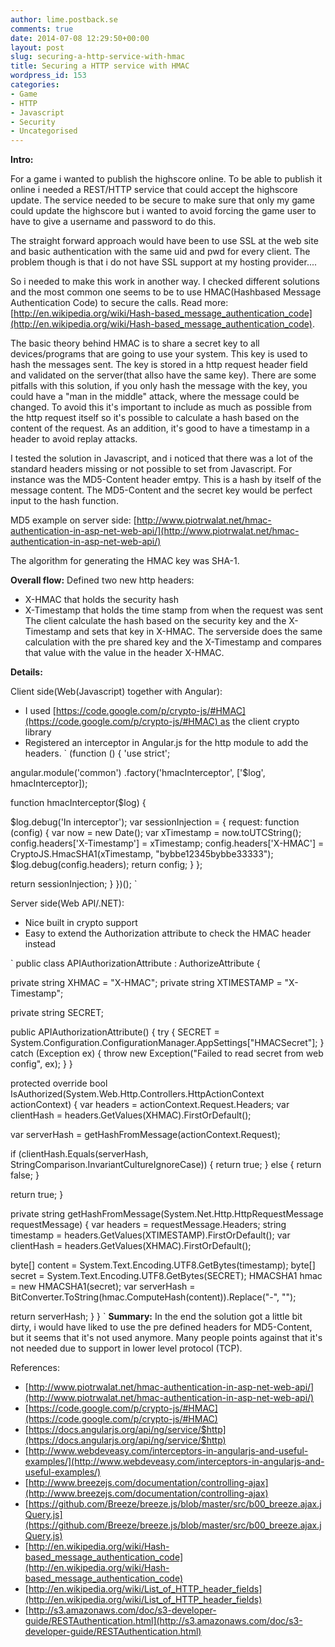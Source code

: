 ```yaml
---
author: lime.postback.se
comments: true
date: 2014-07-08 12:29:50+00:00
layout: post
slug: securing-a-http-service-with-hmac
title: Securing a HTTP service with HMAC
wordpress_id: 153
categories:
- Game
- HTTP
- Javascript
- Security
- Uncategorised
---
```


**Intro:**

For a game i wanted to publish the highscore online. To be able to publish it online i needed a REST/HTTP service that could accept the highscore update. The service needed to be secure to make sure that only my game could update the highscore but i wanted to avoid forcing the game user to have to give a username and password to do this.

The straight forward approach would have been to use SSL at the web site and basic authentication with the same uid and pwd for every client. The problem though is that i do not have SSL support at my hosting provider....

So i needed to make this work in another way. I checked different solutions and the most common one seems to be to use HMAC(Hashbased Message Authentication Code) to secure the calls. Read more: [http://en.wikipedia.org/wiki/Hash-based_message_authentication_code](http://en.wikipedia.org/wiki/Hash-based_message_authentication_code).

The basic theory behind HMAC is to share a secret key to all devices/programs that are going to use your system. This key is used to hash the messages sent. The key is stored in a http request header field and validated on the server(that allso have the same key). There are some pitfalls with this solution, if you only hash the message with the key, you could have a "man in the middle" attack, where the message could be changed. To avoid this it's important to include as much as possible from the http request itself so it's possible to calculate a hash based on the content of the request. As an addition, it's good to have a timestamp in a header to avoid replay attacks.

I tested the solution in Javascript, and i noticed that there was a lot of the standard headers missing or not possible to set from Javascript. For instance was the MD5-Content header emtpy. This is a hash by itself of the message content. The MD5-Content and the secret key would be perfect input to the hash function.

MD5 example on server side: [http://www.piotrwalat.net/hmac-authentication-in-asp-net-web-api/](http://www.piotrwalat.net/hmac-authentication-in-asp-net-web-api/)

The algorithm for generating the HMAC key was SHA-1.

**Overall flow:**
Defined two new http headers:
- X-HMAC that holds the security hash
- X-Timestamp that holds the time stamp from when the request was sent
The client calculate the hash based on the security key and the X-Timestamp and sets that key in X-HMAC.
The serverside does the same calculation with the pre shared key and the X-Timestamp and compares that value with the value in the header X-HMAC.

**Details:**

Client side(Web(Javascript) together with Angular):

- I used [https://code.google.com/p/crypto-js/#HMAC](https://code.google.com/p/crypto-js/#HMAC) as the client crypto library
- Registered an interceptor in Angular.js for the http module to add the headers.
`
(function () {
'use strict';

angular.module('common')
.factory('hmacInterceptor', ['$log', hmacInterceptor]);

function hmacInterceptor($log) {

$log.debug('In interceptor');
var sessionInjection = {
request: function (config) {
var now = new Date();
var xTimestamp = now.toUTCString();
config.headers['X-Timestamp'] = xTimestamp;
config.headers['X-HMAC'] = CryptoJS.HmacSHA1(xTimestamp, "bybbe12345bybbe33333");
$log.debug(config.headers);
return config;
}
};

return sessionInjection;
}
})();
`


Server side(Web API/.NET):

- Nice built in crypto support
- Easy to extend the Authorization attribute to check the HMAC header instead

`
public class APIAuthorizationAttribute : AuthorizeAttribute
{

private string XHMAC = "X-HMAC";
private string XTIMESTAMP = "X-Timestamp";

private string SECRET;

public APIAuthorizationAttribute()
{
try
{
SECRET = System.Configuration.ConfigurationManager.AppSettings["HMACSecret"];
}
catch (Exception ex)
{
throw new Exception("Failed to read secret from web config", ex);
}
}

protected override bool IsAuthorized(System.Web.Http.Controllers.HttpActionContext actionContext)
{
var headers = actionContext.Request.Headers;
var clientHash = headers.GetValues(XHMAC).FirstOrDefault();

var serverHash = getHashFromMessage(actionContext.Request);

if (clientHash.Equals(serverHash, StringComparison.InvariantCultureIgnoreCase))
{
return true;
}
else
{
return false;
}

return true;
}

private string getHashFromMessage(System.Net.Http.HttpRequestMessage requestMessage)
{
var headers = requestMessage.Headers;
string timestamp = headers.GetValues(XTIMESTAMP).FirstOrDefault();
var clientHash = headers.GetValues(XHMAC).FirstOrDefault();

byte[] content = System.Text.Encoding.UTF8.GetBytes(timestamp);
byte[] secret = System.Text.Encoding.UTF8.GetBytes(SECRET);
HMACSHA1 hmac = new HMACSHA1(secret);
var serverHash = BitConverter.ToString(hmac.ComputeHash(content)).Replace("-", "");

return serverHash;
}
}
`
**Summary:**
In the end the solution got a little bit dirty, i would have liked to use the pre defined headers for MD5-Content, but it seems that it's not used anymore. Many people points against that it's not needed due to support in lower level protocol (TCP).



References:

- [http://www.piotrwalat.net/hmac-authentication-in-asp-net-web-api/](http://www.piotrwalat.net/hmac-authentication-in-asp-net-web-api/)
- [https://code.google.com/p/crypto-js/#HMAC](https://code.google.com/p/crypto-js/#HMAC)
- [https://docs.angularjs.org/api/ng/service/$http](https://docs.angularjs.org/api/ng/service/$http)
- [http://www.webdeveasy.com/interceptors-in-angularjs-and-useful-examples/](http://www.webdeveasy.com/interceptors-in-angularjs-and-useful-examples/)
- [http://www.breezejs.com/documentation/controlling-ajax](http://www.breezejs.com/documentation/controlling-ajax)
- [https://github.com/Breeze/breeze.js/blob/master/src/b00_breeze.ajax.jQuery.js](https://github.com/Breeze/breeze.js/blob/master/src/b00_breeze.ajax.jQuery.js)
- [http://en.wikipedia.org/wiki/Hash-based_message_authentication_code](http://en.wikipedia.org/wiki/Hash-based_message_authentication_code)
- [http://en.wikipedia.org/wiki/List_of_HTTP_header_fields](http://en.wikipedia.org/wiki/List_of_HTTP_header_fields)
- [http://s3.amazonaws.com/doc/s3-developer-guide/RESTAuthentication.html](http://s3.amazonaws.com/doc/s3-developer-guide/RESTAuthentication.html)
